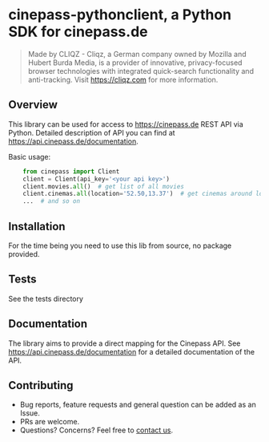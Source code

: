 cinepass-pythonclient, a Python SDK for cinepass.de
=====================

> Made by CLIQZ - Cliqz, a German company owned by Mozilla and Hubert Burda Media, is a provider of innovative, privacy-focused browser technologies with integrated quick-search functionality and anti-tracking. Visit https://cliqz.com for more information.

## Overview
This library can be used for access to https://cinepass.de REST API via Python.
Detailed description of API you can find at https://api.cinepass.de/documentation.


Basic usage:

```python
    from cinepass import Client
    client = Client(api_key='<your api key>')
    client.movies.all()  # get list of all movies
    client.cinemas.all(location='52.50,13.37')  # get cinemas around location
    ...  # and so on
```

## Installation
For the time being you need to use this lib from source, no package provided.

## Tests
See the tests directory

## Documentation
The library aims to provide a direct mapping for the Cinepass API. See https://api.cinepass.de/documentation for a detailed documentation of the API.

## Contributing
* Bug reports, feature requests and general question can be added as an Issue. 
* PRs are welcome. 
* Questions? Concerns? Feel free to [contact us](mailto:cliqz-oss@cliqz.com?subject=cinepass-pythonclient).
